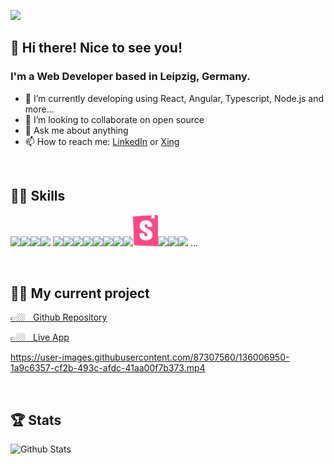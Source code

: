 ![](https://raw.githubusercontent.com/halfrost/halfrost/master/icons/header_.png)

## 👋  Hi there! Nice to see you!</h1>

### I'm a Web Developer based in Leipzig, Germany.</h2>

- 🌱 I’m currently developing using React, Angular, Typescript, Node.js and more...
- 👯 I’m looking to collaborate on open source
- 💬 Ask me about anything
- 📫 How to reach me: [LinkedIn](https://dirk-zukunft.de/linkedin) or [Xing](https://dirk-zukunft.de/xing)

&nbsp;

## 👨‍🎓 Skills
<img src='https://raw.githubusercontent.com/yurijserrano/Github-Profile-Readme-Logos/f994c418a134b58c4aec11152f6a4a33fa89da26/frameworks/react.svg' height='50'><img src='https://raw.githubusercontent.com/yurijserrano/Github-Profile-Readme-Logos/f994c418a134b58c4aec11152f6a4a33fa89da26/frameworks/angular.svg' height='50'><img src='https://raw.githubusercontent.com/yurijserrano/Github-Profile-Readme-Logos/f994c418a134b58c4aec11152f6a4a33fa89da26/programming%20languages/typescript.svg' height='50'><img src='https://raw.githubusercontent.com/yurijserrano/Github-Profile-Readme-Logos/f994c418a134b58c4aec11152f6a4a33fa89da26/programming%20languages/javascript.svg' height='50'>
<img src='https://raw.githubusercontent.com/yurijserrano/Github-Profile-Readme-Logos/f994c418a134b58c4aec11152f6a4a33fa89da26/others/html.svg' height='50'><img src='https://raw.githubusercontent.com/yurijserrano/Github-Profile-Readme-Logos/f994c418a134b58c4aec11152f6a4a33fa89da26/others/css.svg' height='50'><img src='https://raw.githubusercontent.com/yurijserrano/Github-Profile-Readme-Logos/f994c418a134b58c4aec11152f6a4a33fa89da26/frameworks/nodejs.svg' height='50'><img src='https://raw.githubusercontent.com/yurijserrano/Github-Profile-Readme-Logos/f994c418a134b58c4aec11152f6a4a33fa89da26/databases/mongodb.svg' height='50'><img src='https://github.com/yurijserrano/Github-Profile-Readme-Logos/blob/master/programming%20languages/php.png?raw=true' height='50'><img src='https://raw.githubusercontent.com/yurijserrano/Github-Profile-Readme-Logos/f994c418a134b58c4aec11152f6a4a33fa89da26/databases/mysql.svg' height='50'><img src='https://raw.githubusercontent.com/yurijserrano/Github-Profile-Readme-Logos/f994c418a134b58c4aec11152f6a4a33fa89da26/cloud/github.svg' height='50'><img src='https://raw.githubusercontent.com/yurijserrano/Github-Profile-Readme-Logos/f994c418a134b58c4aec11152f6a4a33fa89da26/others/git.svg' height='50'><img src='https://raw.githubusercontent.com/dirkzukunft/dirkzukunft/63d11c8edd047acab831ccdba5173bae69901fa3/storybook.svg' height='50'><img src='https://raw.githubusercontent.com/yurijserrano/Github-Profile-Readme-Logos/f994c418a134b58c4aec11152f6a4a33fa89da26/cloud/heroku.svg' height='50'><img src='https://raw.githubusercontent.com/yurijserrano/Github-Profile-Readme-Logos/f994c418a134b58c4aec11152f6a4a33fa89da26/others/npm.svg' height='50'><img src='https://raw.githubusercontent.com/yurijserrano/Github-Profile-Readme-Logos/f994c418a134b58c4aec11152f6a4a33fa89da26/text%20editors/vscode.svg' height='50'> ...

&nbsp;

## 👨‍💻 My current project
<a href="https://github.com/dirkzukunft/frotos" target="_blank">👉🏼  &nbsp;  Github Repository</a>

<a href="https://dirk-zukunft.de/frotos" target="_blank">👉🏼  &nbsp;  Live App</a>


https://user-images.githubusercontent.com/87307560/136006950-1a9c6357-cf2b-493c-afdc-41aa00f7b373.mp4

&nbsp;

## 🏆  Stats
![Github Stats](https://github-readme-stats.vercel.app/api?username=dirkzukunft&hide=stars,contribs)
